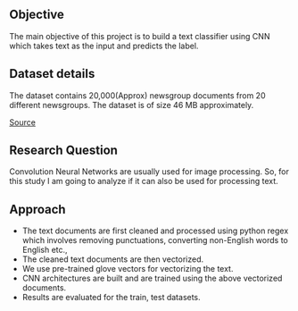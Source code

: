 ## Objective
The main objective of this project is to build a text classifier using CNN which takes text as the input and predicts the label.

## Dataset details
The dataset contains 20,000(Approx) newsgroup documents from 20 different newsgroups. The dataset is of size 46 MB approximately.

[Source](https://www.kaggle.com/datasets/crawford/20-newsgroups?resource=download)

## Research Question
Convolution Neural Networks are usually used for image processing. So, for this study I am going to analyze if it can also be used for processing text.

## Approach
- The text documents are first cleaned and processed using python regex which involves removing punctuations, converting non-English words to English etc.,
- The cleaned text documents are then vectorized.
- We use pre-trained glove vectors for vectorizing the text.
- CNN architectures are built and are trained using the above vectorized documents.
- Results are evaluated for the train, test datasets.
  

